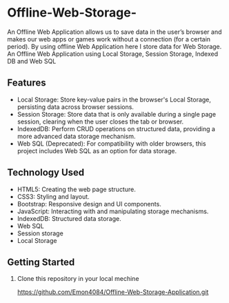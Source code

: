 # Offline-Web-Storage-
An Offline Web Application allows us to save data in the user’s browser and makes our web
apps or games work without a connection (for a certain period). By using offline Web
Application here I store data for Web Storage. An Offline Web
Application using Local Storage, Session Storage, Indexed DB and Web SQL

## Features

- Local Storage: Store key-value pairs in the browser's Local Storage, persisting data across browser sessions.
- Session Storage: Store data that is only available during a single page session, clearing when the user closes the tab or browser.
- IndexedDB: Perform CRUD operations on structured data, providing a more advanced data storage mechanism.
- Web SQL (Deprecated): For compatibility with older browsers, this project includes Web SQL as an option for data storage.

## Technology Used

- HTML5: Creating the web page structure.
- CSS3: Styling and layout.
- Bootstrap: Responsive design and UI components.
- JavaScript: Interacting with and manipulating storage mechanisms.
- IndexedDB: Structured data storage.
- Web SQL
- Session storage
- Local Storage

## Getting Started
1. Clone this repository in your local mechine
   
   https://github.com/Emon4084/Offline-Web-Storage-Application.git

